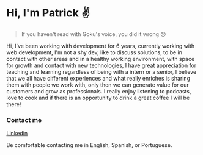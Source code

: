 # Hi, I'm Patrick ✌️
> If you haven't read with Goku's voice, you did it wrong 😞

Hi, I've been working with development for 6 years, currently working with web development, I'm not a shy dev, like to discuss solutions, to be in contact with other areas and in a healthy working environment, with space for growth and contact with new technologies, I have great appreciation for teaching and learning regardless of being with a intern or a senior, I believe that we all have different experiences and what really enriches is sharing them with people we work with, only then we can generate value for our customers and grow as professionals.
I really enjoy listening to podcasts, love to cook and if there is an opportunity to drink a great coffee I will be there!

### Contact me
<a href="https://www.linkedin.com/in/patrickandrade1/" target="_blank">
Linkedin
</a>

Be comfortable contacting me in English, Spanish, or Portuguese.

